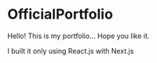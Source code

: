 # OfficialPortfolio

Hello! This is my portfolio...
Hope you like it.

I built it only using React.js with Next.js
